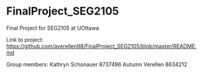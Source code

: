 # FinalProject_SEG2105
Final Project for SEG2105 at UOttawa

Link to project: https://github.com/averellen98/FinalProject_SEG2105/blob/master/README.md

Group members:
  Kathryn Schonauer 8737496
  Autumn Verellen 8634212
